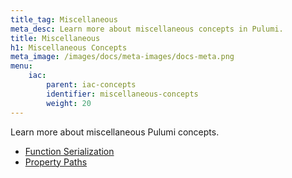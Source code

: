 ```yaml
---
title_tag: Miscellaneous
meta_desc: Learn more about miscellaneous concepts in Pulumi.
title: Miscellaneous
h1: Miscellaneous Concepts
meta_image: /images/docs/meta-images/docs-meta.png
menu:
    iac:
        parent: iac-concepts
        identifier: miscellaneous-concepts
        weight: 20
---
```


Learn more about miscellaneous Pulumi concepts.

- [Function Serialization](/docs/iac/concepts/miscellaneous/function-serialization/)
- [Property Paths](/docs/iac/concepts/miscellaneous/property-paths/)
